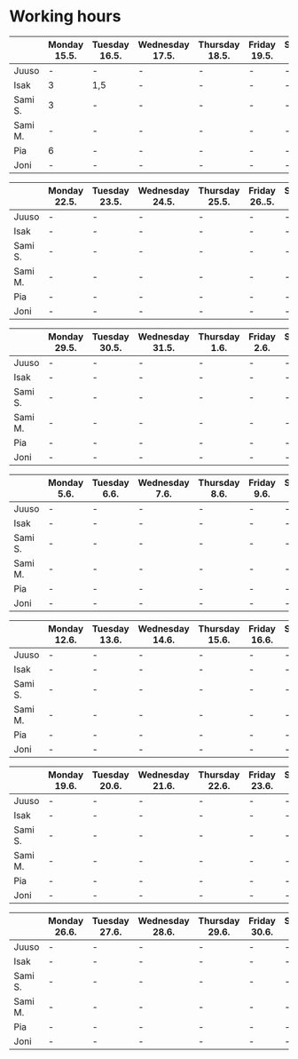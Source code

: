 # Working hours


|           | Monday  15.5.  | Tuesday 16.5.  | Wednesday 17.5. | Thursday 18.5. | Friday 19.5.   | Saturday 20.5.  | Sunday 21.5.   | **Total**  |
|-----------|----------------|----------------|----------------|----------------|----------------|----------------|----------------|--------|
| Juuso     | -              | -              | -              | -              | -              | -              | -              | -      |
| Isak      | 3              | 1,5            | -              | -              | -              | -              | -              | -      |
| Sami S.   | 3              | -              | -              | -              | -              | -              | -              | -      |
| Sami M.   | -              | -              | -              | -              | -              | -              | -              | -      |
| Pia       | 6              | -              | -              | -              | -              | -              | -              | -      |
| Joni      | -              | -              | -              | -              | -              | -              | -              | -      |

|           |  Monday  22.5.  |  Tuesday 23.5.  | Wednesday 24.5. |  Thursday 25.5. |  Friday 26..5. | Saturday 27.5. |  Sunday 28.5.   | **Total**  |
|-----------|----------------|----------------|----------------|----------------|----------------|----------------|----------------|--------|
| Juuso     | -              | -              | -              | -              | -              | -              | -              | -      |
| Isak      | -              | -              | -              | -              | -              | -              | -              | -      |
| Sami S.   | -              | -              | -              | -              | -              | -              | -              | -      |
| Sami M.   | -              | -              | -              | -              | -              | -              | -              | -      |
| Pia       | -              | -              | -              | -              | -              | -              | -              | -      |
| Joni      | -              | -              | -              | -              | -              | -              | -              | -      |

|           |  Monday  29.5. |  Tuesday 30.5. | Wednesday 31.5. |  Thursday 1.6. |  Friday 2.6.  | Saturday 3.6. |  Sunday 4.6.    | **Total**  |
|-----------|----------------|----------------|----------------|----------------|----------------|----------------|----------------|--------|
| Juuso     | -              | -              | -              | -              | -              | -              | -              | -      |
| Isak      | -              | -              | -              | -              | -              | -              | -              | -      |
| Sami S.   | -              | -              | -              | -              | -              | -              | -              | -      |
| Sami M.   | -              | -              | -              | -              | -              | -              | -              | -      |
| Pia       | -              | -              | -              | -              | -              | -              | -              | -      |
| Joni      | -              | -              | -              | -              | -              | -              | -              | -      |

|           |  Monday  5.6.  |  Tuesday 6.6.   | Wednesday 7.6.  |  Thursday 8.6.  |  Friday 9.6. | Saturday 10.6.  |  Sunday 11.6. | **Total**  |
|-----------|----------------|----------------|----------------|----------------|----------------|----------------|----------------|--------|
| Juuso     | -              | -              | -              | -              | -              | -              | -              | -      |
| Isak      | -              | -              | -              | -              | -              | -              | -              | -      |
| Sami S.   | -              | -              | -              | -              | -              | -              | -              | -      |
| Sami M.   | -              | -              | -              | -              | -              | -              | -              | -      |
| Pia       | -              | -              | -              | -              | -              | -              | -              | -      |
| Joni      | -              | -              | -              | -              | -              | -              | -              | -      |

|           |  Monday  12.6. | Tuesday 13.6.  | Wednesday 14.6. | Thursday 15.6. |  Friday 16.6. | Saturday 17.6. |  Sunday 18.6.  | **Total**  |
|-----------|----------------|----------------|----------------|----------------|----------------|----------------|----------------|--------|
| Juuso     | -              | -              | -              | -              | -              | -              | -              | -      |
| Isak      | -              | -              | -              | -              | -              | -              | -              | -      |
| Sami S.   | -              | -              | -              | -              | -              | -              | -              | -      |
| Sami M.   | -              | -              | -              | -              | -              | -              | -              | -      |
| Pia       | -              | -              | -              | -              | -              | -              | -              | -      |
| Joni      | -              | -              | -              | -              | -              | -              | -              | -      |

|           |  Monday  19.6. |  Tuesday 20.6.  | Wednesday 21.6. |  Thursday 22.6. |  Friday 23.6. | Saturday 24.6. |  Sunday 25.6. | **Total**  |
|-----------|----------------|----------------|----------------|----------------|----------------|----------------|----------------|--------|
| Juuso     | -              | -              | -              | -              | -              | -              | -              | -      |
| Isak      | -              | -              | -              | -              | -              | -              | -              | -      |
| Sami S.   | -              | -              | -              | -              | -              | -              | -              | -      |
| Sami M.   | -              | -              | -              | -              | -              | -              | -              | -      |
| Pia       | -              | -              | -              | -              | -              | -              | -              | -      |
| Joni      | -              | -              | -              | -              | -              | -              | -              | -      |

|           |  Monday  26.6. |  Tuesday 27.6. | Wednesday 28.6. | Thursday 29.6. | Friday 30.6.  | Saturday 1.7.  |  Sunday 2.7.   | Total  |
|-----------|----------------|----------------|----------------|----------------|----------------|----------------|----------------|--------|
| Juuso     | -              | -              | -              | -              | -              | -              | -              | -      |
| Isak      | -              | -              | -              | -              | -              | -              | -              | -      |
| Sami S.   | -              | -              | -              | -              | -              | -              | -              | -      |
| Sami M.   | -              | -              | -              | -              | -              | -              | -              | -      |
| Pia       | -              | -              | -              | -              | -              | -              | -              | -      |
| Joni      | -              | -              | -              | -              | -              | -              | -              | -      |
